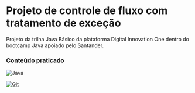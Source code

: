 # Projeto de controle de fluxo com tratamento de exceção

<p>Projeto da trilha Java Básico da plataforma Digital Innovation One dentro do bootcamp Java apoiado pelo Santander.</p>

### Conteúdo praticado

![Java](https://img.shields.io/badge/java-%23ED8B00.svg?style=for-the-badge&logo=openjdk&logoColor=white)

[![Git](https://img.shields.io/badge/Git-000?style=for-the-badge&logo=git&logoColor=E94D5F)](https://git-scm.com/doc) 
